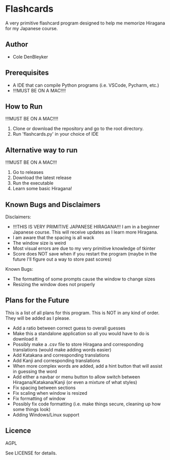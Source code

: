 # Flashcards
A very primitive flashcard program designed to help me memorize Hiragana for my Japanese course.

## Author
- Cole DenBleyker

## Prerequisites
- A IDE that can compile Python programs (i.e. VSCode, Pycharm, etc.)
- !!!MUST BE ON A MAC!!!!

## How to Run
!!!MUST BE ON A MAC!!!!
1. Clone or download the repository and go to the root directory.
2. Run 'flashcards.py' in your choice of IDE
## Alternative way to run
!!!MUST BE ON A MAC!!!
1. Go to releases
2. Download the latest release
3. Run the executable
4. Learn some basic Hiragana!


## Known Bugs and Disclaimers
Disclaimers:
- !!!THIS IS VERY PRIMITIVE JAPANESE HIRAGANA!!! I am in a beginner Japanese course. This will receive updates as I learn more Hiragana.
- I am aware that the spacing is all wack
- The window size is weird 
- Most visual errors are due to my very primitive knowledge of tkinter
- Score does NOT save when if you restart the program (maybe in the future I'll figure out a way to store past scores)

Known Bugs:
- The formatting of some prompts cause the window to change sizes
- Resizing the window does not properly 

## Plans for the Future
This is a list of all plans for this program. This is NOT in any kind of order. They will be added as I please.
- Add a ratio between correct guess to overall guesses
- Make this a standalone application so all you would have to do is download it
- Possibly make a .csv file to store Hiragana and corresponding translations (would make adding words easier)
- Add Katakana and corresponding translations
- Add Kanji and corresponding translations
- When more complex words are added, add a hint button that will assist in guessing the word
- Add either a navbar or menu button to allow switch between Hiragana/Katakana/Kanji (or even a mixture of what styles)
- Fix spacing between sections
- Fix scaling when window is resized
- Fix formatting of window
- Possibly fix code formatting (i.e. make things secure, cleaning up how some things look)
- Adding Windows/Linux support

## Licence
AGPL

See LICENSE for details.